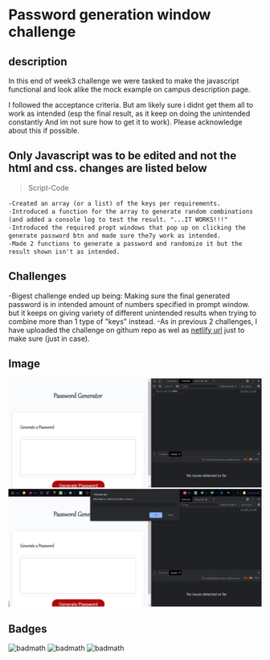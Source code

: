 # Password generation window challenge

## description

In this end of week3 challenge we were tasked to make the javascript functional and look alike the mock example on campus description page.

I followed the acceptance criteria. But am likely sure i didnt get them all to work as intended (esp the final result, as it keep on doing the unintended constantly And im not sure how to get it to work). Please acknowledge about this if possible.

## Only Javascript was to be edited and not the html and css. changes are listed below

  >Script-Code

    -Created an array (or a list) of the keys per requirements.
    -Introduced a function for the array to generate random combinations (and added a console log to test the result. "...IT WORKS!!!"
    -Introduced the required propt windows that pop up on clicking the generate password btn and made sure the7y work as intended.
    -Made 2 functions to generate a password and randomize it but the result shown isn't as intended.

## Challenges

  -Bigest challenge ended up being: Making sure the final generated password is in intended amount of numbers specified in prompt window. but it keeps on giving variety of different unintended results when trying to combine more than 1 type of "keys" instead.
  -As in previous 2 challenges, I have uploaded the challenge on githum repo as wel as [netlify url](https://p-g-w-37e431.netlify.app/) just to make sure (just in case).

## Image

  ![alt text](screenshots/console-log.jpg)
  ![alt text](screenshots/prompt-window_example.jpg)

## Badges

![badmath](https://img.shields.io/badge/HTML-239120?style=for-the-badge&logo=html5&logoColor=white)
![badmath](https://img.shields.io/badge/CSS-Style-blue)
![badmath](https://img.shields.io/badge/JS-JavaScript-yellow)